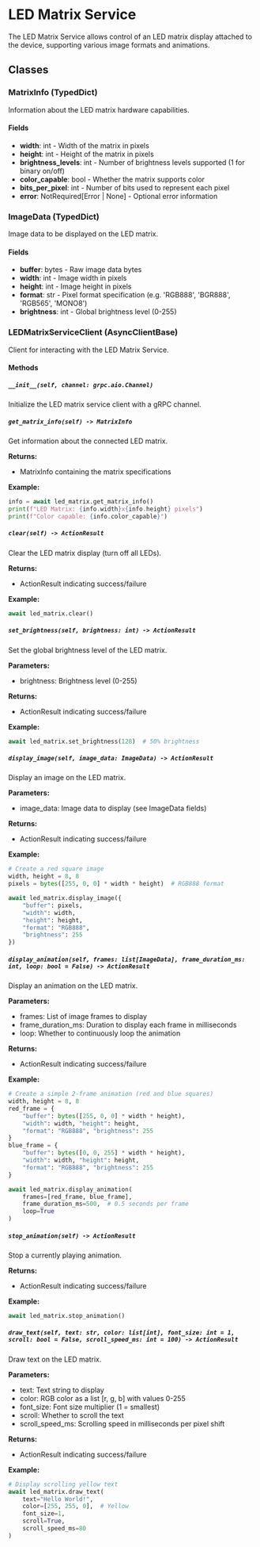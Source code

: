 # LED Matrix Service

The LED Matrix Service allows control of an LED matrix display attached to the device, supporting various image formats and animations.

## Classes

### MatrixInfo (TypedDict)

Information about the LED matrix hardware capabilities.

#### Fields

- **width**: int - Width of the matrix in pixels
- **height**: int - Height of the matrix in pixels
- **brightness_levels**: int - Number of brightness levels supported (1 for binary on/off)
- **color_capable**: bool - Whether the matrix supports color
- **bits_per_pixel**: int - Number of bits used to represent each pixel
- **error**: NotRequired[Error | None] - Optional error information

### ImageData (TypedDict)

Image data to be displayed on the LED matrix.

#### Fields

- **buffer**: bytes - Raw image data bytes
- **width**: int - Image width in pixels
- **height**: int - Image height in pixels
- **format**: str - Pixel format specification (e.g. 'RGB888', 'BGR888', 'RGB565', 'MONO8')
- **brightness**: int - Global brightness level (0-255)

### LEDMatrixServiceClient (AsyncClientBase)

Client for interacting with the LED Matrix Service.

#### Methods

##### `__init__(self, channel: grpc.aio.Channel)`

Initialize the LED matrix service client with a gRPC channel.

##### `get_matrix_info(self) -> MatrixInfo`

Get information about the connected LED matrix.

**Returns:**
- MatrixInfo containing the matrix specifications

**Example:**
```python
info = await led_matrix.get_matrix_info()
print(f"LED Matrix: {info.width}x{info.height} pixels")
print(f"Color capable: {info.color_capable}")
```

##### `clear(self) -> ActionResult`

Clear the LED matrix display (turn off all LEDs).

**Returns:**
- ActionResult indicating success/failure

**Example:**
```python
await led_matrix.clear()
```

##### `set_brightness(self, brightness: int) -> ActionResult`

Set the global brightness level of the LED matrix.

**Parameters:**
- brightness: Brightness level (0-255)

**Returns:**
- ActionResult indicating success/failure

**Example:**
```python
await led_matrix.set_brightness(128)  # 50% brightness
```

##### `display_image(self, image_data: ImageData) -> ActionResult`

Display an image on the LED matrix.

**Parameters:**
- image_data: Image data to display (see ImageData fields)

**Returns:**
- ActionResult indicating success/failure

**Example:**
```python
# Create a red square image
width, height = 8, 8
pixels = bytes([255, 0, 0] * width * height)  # RGB888 format

await led_matrix.display_image({
    "buffer": pixels,
    "width": width,
    "height": height,
    "format": "RGB888",
    "brightness": 255
})
```

##### `display_animation(self, frames: list[ImageData], frame_duration_ms: int, loop: bool = False) -> ActionResult`

Display an animation on the LED matrix.

**Parameters:**
- frames: List of image frames to display
- frame_duration_ms: Duration to display each frame in milliseconds
- loop: Whether to continuously loop the animation

**Returns:**
- ActionResult indicating success/failure

**Example:**
```python
# Create a simple 2-frame animation (red and blue squares)
width, height = 8, 8
red_frame = {
    "buffer": bytes([255, 0, 0] * width * height),
    "width": width, "height": height,
    "format": "RGB888", "brightness": 255
}
blue_frame = {
    "buffer": bytes([0, 0, 255] * width * height),
    "width": width, "height": height,
    "format": "RGB888", "brightness": 255
}

await led_matrix.display_animation(
    frames=[red_frame, blue_frame],
    frame_duration_ms=500,  # 0.5 seconds per frame
    loop=True
)
```

##### `stop_animation(self) -> ActionResult`

Stop a currently playing animation.

**Returns:**
- ActionResult indicating success/failure

**Example:**
```python
await led_matrix.stop_animation()
```

##### `draw_text(self, text: str, color: list[int], font_size: int = 1, scroll: bool = False, scroll_speed_ms: int = 100) -> ActionResult`

Draw text on the LED matrix.

**Parameters:**
- text: Text string to display
- color: RGB color as a list [r, g, b] with values 0-255
- font_size: Font size multiplier (1 = smallest)
- scroll: Whether to scroll the text
- scroll_speed_ms: Scrolling speed in milliseconds per pixel shift

**Returns:**
- ActionResult indicating success/failure

**Example:**
```python
# Display scrolling yellow text
await led_matrix.draw_text(
    text="Hello World!",
    color=[255, 255, 0],  # Yellow
    font_size=1,
    scroll=True,
    scroll_speed_ms=80
)
```